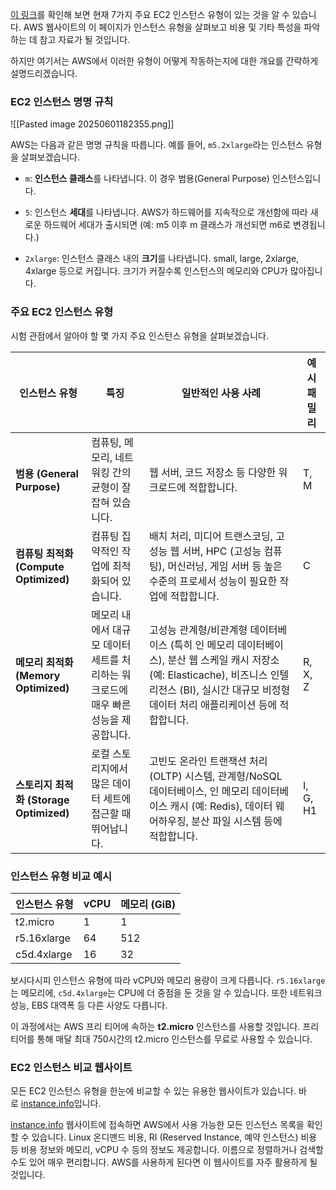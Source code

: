 
[이 링크](https://aws.amazon.com/ko/ec2/instance-types/)를 확인해 보면 현재 7가지 주요 EC2 인스턴스 유형이 있는 것을 알 수 있습니다.
AWS 웹사이트의 이 페이지가 인스턴스 유형을 살펴보고 비용 및 기타 특성을 파악하는 데 참고 자료가 될 것입니다.

하지만 여기서는 AWS에서 이러한 유형이 어떻게 작동하는지에 대한 개요를 간략하게 설명드리겠습니다.

### EC2 인스턴스 명명 규칙

![[Pasted image 20250601182355.png]]

AWS는 다음과 같은 명명 규칙을 따릅니다. 예를 들어, `m5.2xlarge`라는 인스턴스 유형을 살펴보겠습니다.

- `m`: **인스턴스 클래스**를 나타냅니다. 이 경우 범용(General Purpose) 인스턴스입니다.

- `5`: 인스턴스 **세대**를 나타냅니다. AWS가 하드웨어를 지속적으로 개선함에 따라 새로운 하드웨어 세대가 출시되면 (예: m5 이후 m 클래스가 개선되면 m6로 변경됩니다.)

- `2xlarge`: 인스턴스 클래스 내의 **크기**를 나타냅니다. small, large, 2xlarge, 4xlarge 등으로 커집니다. 크기가 커질수록 인스턴스의 메모리와 CPU가 많아집니다.

### 주요 EC2 인스턴스 유형

시험 관점에서 알아야 할 몇 가지 주요 인스턴스 유형을 살펴보겠습니다.

| **인스턴스 유형**                      | **특징**                                          | **일반적인 사용 사례**                                                                                                                | **예시 패밀리** |
| -------------------------------- | ----------------------------------------------- | ----------------------------------------------------------------------------------------------------------------------------- | ---------- |
| **범용 (General Purpose)**         | 컴퓨팅, 메모리, 네트워킹 간의 균형이 잘 잡혀 있습니다.                | 웹 서버, 코드 저장소 등 다양한 워크로드에 적합합니다.                                                                                               | T, M       |
| **컴퓨팅 최적화 (Compute Optimized)**  | 컴퓨팅 집약적인 작업에 최적화되어 있습니다.                        | 배치 처리, 미디어 트랜스코딩, 고성능 웹 서버, HPC (고성능 컴퓨팅), 머신러닝, 게임 서버 등 높은 수준의 프로세서 성능이 필요한 작업에 적합합니다.                                       | C          |
| **메모리 최적화 (Memory Optimized)**   | 메모리 내에서 대규모 데이터 세트를 처리하는 워크로드에 매우 빠른 성능을 제공합니다. | 고성능 관계형/비관계형 데이터베이스 (특히 인 메모리 데이터베이스), 분산 웹 스케일 캐시 저장소 (예: Elasticache), 비즈니스 인텔리전스 (BI), 실시간 대규모 비정형 데이터 처리 애플리케이션 등에 적합합니다. | R, X, Z    |
| **스토리지 최적화 (Storage Optimized)** | 로컬 스토리지에서 많은 데이터 세트에 접근할 때 뛰어납니다.               | 고빈도 온라인 트랜잭션 처리 (OLTP) 시스템, 관계형/NoSQL 데이터베이스, 인 메모리 데이터베이스 캐시 (예: Redis), 데이터 웨어하우징, 분산 파일 시스템 등에 적합합니다.                      | I, G, H1   |

### 인스턴스 유형 비교 예시

| **인스턴스 유형** | **vCPU** | **메모리 (GiB)** |
| ----------- | -------- | ------------- |
| t2.micro    | 1        | 1             |
| r5.16xlarge | 64       | 512           |
| c5d.4xlarge | 16       | 32            |

보시다시피 인스턴스 유형에 따라 vCPU와 메모리 용량이 크게 다릅니다. `r5.16xlarge`는 메모리에, `c5d.4xlarge`는 CPU에 더 중점을 둔 것을 알 수 있습니다. 또한 네트워크 성능, EBS 대역폭 등 다른 사양도 다릅니다.

이 과정에서는 AWS 프리 티어에 속하는 **t2.micro** 인스턴스를 사용할 것입니다. 프리 티어를 통해 매달 최대 750시간의 t2.micro 인스턴스를 무료로 사용할 수 있습니다.

### EC2 인스턴스 비교 웹사이트

모든 EC2 인스턴스 유형을 한눈에 비교할 수 있는 유용한 웹사이트가 있습니다. 바로 [instance.info](https://instances.vantage.sh/)입니다.

[instance.info](https://instances.vantage.sh/) 웹사이트에 접속하면 AWS에서 사용 가능한 모든 인스턴스 목록을 확인할 수 있습니다. Linux 온디맨드 비용, RI (Reserved Instance, 예약 인스턴스) 비용 등 비용 정보와 메모리, vCPU 수 등의 정보도 제공합니다. 이름으로 정렬하거나 검색할 수도 있어 매우 편리합니다. AWS를 사용하게 된다면 이 웹사이트를 자주 활용하게 될 것입니다.
